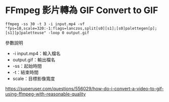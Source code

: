 # FFmpeg 影片轉為 GIF Convert to GIF

```
ffmpeg -ss 30 -t 3 -i input.mp4 -vf "fps=10,scale=320:-1:flags=lanczos,split[s0][s1];[s0]palettegen[p];[s1][p]paletteuse" -loop 0 output.gif
```

參數說明

+ -i input.mp4：輸入檔名
+ output.gif：輸出檔名
+ -ss：起始時間
+ -t：結束時間
+ scale：目標影像寬度

https://superuser.com/questions/556029/how-do-i-convert-a-video-to-gif-using-ffmpeg-with-reasonable-quality

